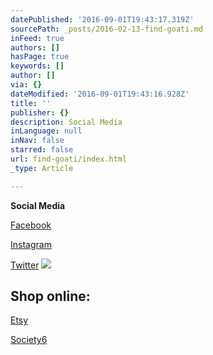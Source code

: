 ```yaml
---
datePublished: '2016-09-01T19:43:17.319Z'
sourcePath: _posts/2016-02-13-find-goati.md
inFeed: true
authors: []
hasPage: true
keywords: []
author: []
via: {}
dateModified: '2016-09-01T19:43:16.928Z'
title: ''
publisher: {}
description: Social Media
inLanguage: null
inNav: false
starred: false
url: find-goati/index.html
_type: Article

---
```

**Social Media**

[Facebook][0]

[Instagram][1]

[Twitter][2]
![](https://s3-us-west-2.amazonaws.com/the-grid-img/p/77e02ae3d8ce3e9b48cd774e787f45f5eff579e9.png)

## **Shop online:**

[Etsy][3]

[Society6][4]

[0]: https://www.facebook.com/goati.icleora/
[1]: https://www.instagram.com/goatishop/
[2]: https://twitter.com/icleora1
[3]: https://www.etsy.com/shop/GoAti
[4]: https://society6.com/goati
